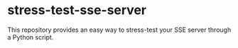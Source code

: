 # stress-test-sse-server
This repository provides an easy way to stress-test your SSE server through a Python script.
